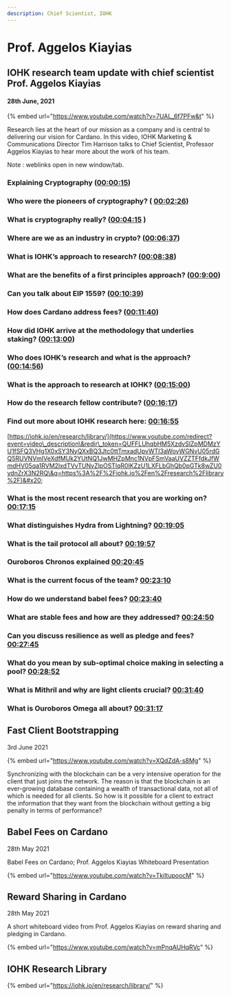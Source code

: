 ```yaml
---
description: Chief Scientist, IOHK
---
```


# Prof. Aggelos Kiayias

## IOHK research team update with chief scientist Prof. Aggelos Kiayias

#### 28th June, 2021

{% embed url="https://www.youtube.com/watch?v=7UAL_6f7PFw&t" %}

Research lies at the heart of our mission as a company and is central to delivering our vision for Cardano. In this video, IOHK Marketing & Communications Director Tim Harrison talks to Chief Scientist, Professor Aggelos Kiayias to hear more about the work of his team.&#x20;

Note : weblinks open in new window/tab.

### Explaining Cryptography ([00:00:15](https://www.youtube.com/watch?v=7UAL\_6f7PFw\&t=15s))

### Who were the pioneers of cryptography? ( [00:02:26](https://www.youtube.com/watch?v=7UAL\_6f7PFw\&t=146s))

### What is cryptography really? ([00:04:15](https://www.youtube.com/watch?v=7UAL\_6f7PFw\&t=255s) )

### Where are we as an industry in crypto? ([00:06:37](https://www.youtube.com/watch?v=7UAL\_6f7PFw\&t=397s))

### What is IOHK’s approach to research? ([00:08:38](https://www.youtube.com/watch?v=7UAL\_6f7PFw\&t=518s))

### What are the benefits of a first principles approach? ([00:9:00](https://www.youtube.com/watch?v=7UAL\_6f7PFw\&t=540s))

### Can you talk about EIP 1559? ([00:10:39](https://www.youtube.com/watch?v=7UAL\_6f7PFw\&t=639s))

### How does Cardano address fees? ([00:11:40](https://www.youtube.com/watch?v=7UAL\_6f7PFw\&t=700s))

### How did IOHK arrive at the methodology that underlies staking? ([00:13:00](https://www.youtube.com/watch?v=7UAL\_6f7PFw\&t=780s))

### Who does IOHK’s research and what is the approach? ([00:14:56](https://www.youtube.com/watch?v=7UAL\_6f7PFw\&t=896s))

### What is the approach to research at IOHK? ([00:15:00](https://www.youtube.com/watch?v=7UAL\_6f7PFw\&t=900s))

### How do the research fellow contribute? ([00:16:17](https://www.youtube.com/watch?v=7UAL\_6f7PFw\&t=977s))

### Find out more about IOHK research here: [00:16:55](https://www.youtube.com/watch?v=7UAL\_6f7PFw\&t=1015s)

[https://iohk.io/en/research/library/](https://www.youtube.com/redirect?event=video\_description\&redir\_token=QUFFLUhqbHM5XzdvSlZpMDMzYU1fSFQ3VHg1X0xSY3NyQXxBQ3Jtc0ttTmxadUpvWTI3aWoyWGNvU05rdGQ5RUVNVmlVeXdfMUk2YUtNQ1JwMHZpMnc1NVpFSmVaaUVZZTFfdkJfWmdHV05qa1RVM2lxdTVvTUNyZlpOSTlqR0lKZzU1LXFLbGhQb0pGTk8wZU0ydnZrX3N2RQ\&q=https%3A%2F%2Fiohk.io%2Fen%2Fresearch%2Flibrary%2F)&#x20;

### What is the most recent research that you are working on? [00:17:15](https://www.youtube.com/watch?v=7UAL\_6f7PFw\&t=1035s)&#x20;

### What distinguishes Hydra from Lightning? [00:19:05](https://www.youtube.com/watch?v=7UAL\_6f7PFw\&t=1145s)&#x20;

### What is the tail protocol all about? [00:19:57](https://www.youtube.com/watch?v=7UAL\_6f7PFw\&t=1197s)&#x20;

### Ouroboros Chronos explained [00:20:45](https://www.youtube.com/watch?v=7UAL\_6f7PFw\&t=1245s)&#x20;

### What is the current focus of the team? [00:23:10](https://www.youtube.com/watch?v=7UAL\_6f7PFw\&t=1390s)&#x20;

### How do we understand babel fees? [00:23:40](https://www.youtube.com/watch?v=7UAL\_6f7PFw\&t=1420s)&#x20;

### What are stable fees and how are they addressed? [00:24:50](https://www.youtube.com/watch?v=7UAL\_6f7PFw\&t=1490s)&#x20;

### Can you discuss resilience as well as pledge and fees? [00:27:45](https://www.youtube.com/watch?v=7UAL\_6f7PFw\&t=1665s)&#x20;

### What do you mean by sub-optimal choice making in selecting a pool? [00:28:52](https://www.youtube.com/watch?v=7UAL\_6f7PFw\&t=1732s)&#x20;

### What is Mithril and why are light clients crucial? [00:31:40](https://www.youtube.com/watch?v=7UAL\_6f7PFw\&t=1900s)&#x20;

### What is Ouroboros Omega all about? [00:31:17](https://www.youtube.com/watch?v=7UAL\_6f7PFw\&t=1877s)&#x20;

## Fast Client Bootstrapping

3rd June 2021

{% embed url="https://www.youtube.com/watch?v=XQdZdA-s8Mg" %}

Synchronizing with the blockchain can be a very intensive operation for the client that just joins the network. The reason is that the blockchain is an ever-growing database containing a wealth of transactional data, not all of which is needed for all clients. So how is it possible for a client to extract the information that they want from the blockchain without getting a big penalty in terms of performance?

## Babel Fees on Cardano

28th May 2021

Babel Fees on Cardano; Prof. Aggelos Kiayias Whiteboard Presentation

{% embed url="https://www.youtube.com/watch?v=TkiltupoocM" %}

## Reward Sharing in Cardano

28th May 2021

A short whiteboard video from Prof. Aggelos Kiayias on reward sharing and pledging in Cardano.

{% embed url="https://www.youtube.com/watch?v=mPnqAUHqRVc" %}



## IOHK Research Library

{% embed url="https://iohk.io/en/research/library/" %}

&#x20;
